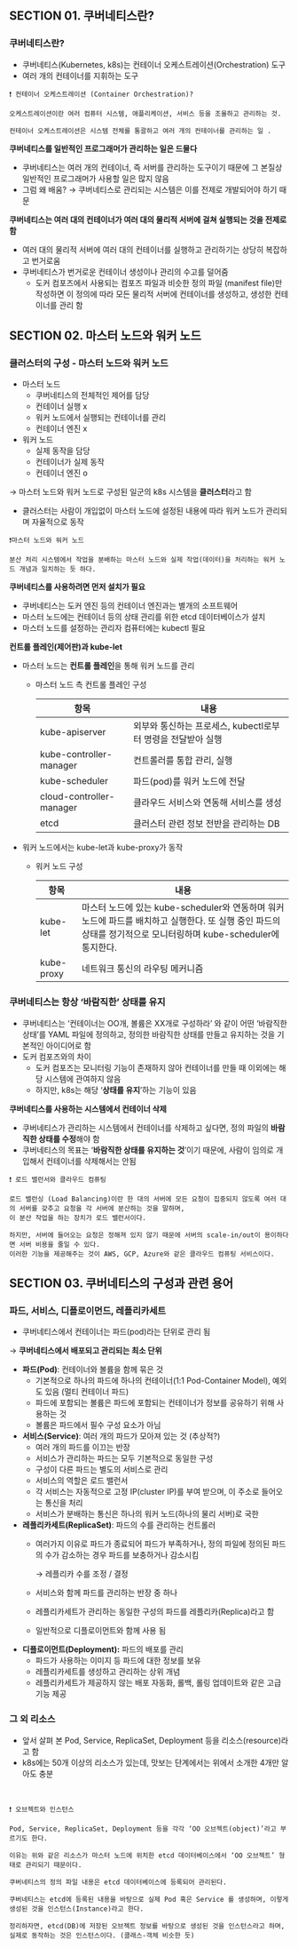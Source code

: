 ## SECTION 01. 쿠버네티스란?

### 쿠버네티스란?

- 쿠버네티스(Kubernetes, k8s)는 컨테이너 오케스트레이션(Orchestration) 도구
- 여러 개의 컨테이너를 지휘하는 도구

<aside>

    ❗ 컨테이너 오케스트레이션 (Container Orchestration)?

    오케스트레이션이란 여러 컴퓨터 시스템, 애플리케이션, 서비스 등을 조율하고 관리하는 것.

    컨테이너 오케스트레이션은 시스템 전체를 통괄하고 여러 개의 컨테이너를 관리하는 일 .

</aside>

**쿠버네티스를 일반적인 프로그래머가 관리하는 일은 드물다**

- 쿠버네티스는 여러 개의 컨테이너, 즉 서버를 관리하는 도구이기 때문에 그 본질상 일반적인 프로그래머가 사용할 일은 많지 않음
- 그럼 왜 배움? → 쿠버네티스로 관리되는 시스템은 이를 전제로 개발되어야 하기 때문

**쿠버네티스는 여러 대의 컨테이너가 여러 대의 물리적 서버에 걸쳐 실행되는 것을 전제로 함**

- 여러 대의 물리적 서버에 여러 대의 컨테이너를 실행하고 관리하기는 상당히 복잡하고 번거로움
- 쿠버네티스가 번거로운 컨테이너 생성이나 관리의 수고를 덜어줌
    - 도커 컴포즈에서 사용되는 컴포즈 파일과 비슷한 정의 파일 (manifest file)만 작성하면 이 정의에 따라 모든 물리적 서버에 컨테이너를 생성하고, 생성한 컨테이너를 관리 함

## SECTION 02. 마스터 노드와 워커 노드

### 클러스터의 구성 - 마스터 노드와 워커 노드

- 마스터 노드
    - 쿠버네티스의 전체적인 제어를 담당
    - 컨테이너 실행 x
    - 워커 노드에서 실행되는 컨테이너를 관리
    - 컨테이너 엔진 x
- 워커 노드
    - 실제 동작을 담당
    - 컨테이너가 실제 동작
    - 컨테이너 엔진 o

→ 마스터 노드와 워커 노드로 구성된 일군의 k8s 시스템을 **클러스터**라고 함 

- 클러스터는 사람이 개입없이 마스터 노드에 설정된 내용에 따라 워커 노드가 관리되며 자율적으로 동작

<aside>

    ❗마스터 노드와 워커 노드 

    분산 처리 시스템에서 작업을 분배하는 마스터 노드와 실제 작업(데이터)을 처리하는 워커 노드 개념과 일치하는 듯 하다.

</aside>

**쿠버네티스를 사용하려면 먼저 설치가 필요** 

- 쿠버네티스는 도커 엔진 등의 컨테이너 엔진과는 별개의 소프트웨어
- 마스터 노드에는 컨테이너 등의 상태 관리를 위한 etcd 데이터베이스가 설치
- 마스터 노드를 설정하는 관리자 컴퓨터에는 kubectl 필요

**컨트롤 플레인(제어판)과 kube-let**

- 마스터 노드는 **컨트롤 플레인**을 통해 워커 노드를 관리
    - 마스터 노드 측 컨트롤 플레인 구성
        
        
        | 항목  | 내용 |
        | --- | --- |
        | kube-apiserver | 외부와 통신하는 프로세스, kubectl로부터 명령을 전달받아 실행  |
        | kube-controller-manager | 컨트롤러를 통합 관리, 실행  |
        | kube-scheduler | 파드(pod)를 워커 노드에 전달  |
        | cloud-controller-manager | 클라우드 서비스와 연동해 서비스를 생성 |
        | etcd | 클러스터 관련 정보 전반을 관리하는 DB |
- 워커 노드에서는 kube-let과 kube-proxy가 동작
    - 워커 노드 구성
        
        
        | 항목 | 내용 |
        | --- | --- |
        | kube-let | 마스터 노드에 있는 kube-scheduler와 연동하며 워커 노드에 파드를 배치하고 실행한다. 또 실행 중인 파드의 상태를 정기적으로 모니터링하며 kube-scheduler에 통지한다. |
        | kube-proxy | 네트워크 통신의 라우팅 메커니즘  |

### 쿠버네티스는 항상 ‘바람직한’ 상태를 유지

- 쿠버네티스는 ‘컨테이너는 OO개, 볼륨은 XX개로 구성하라’ 와 같이 어떤 ‘바람직한 상태’를 YAML 파일에 정의하고, 정의한 바람직한 상태를 만들고 유지하는 것을 기본적인 아이디어로 함
- 도커 컴포즈와의 차이
    - 도커 컴포즈는 모니터링 기능이 존재하지 않아 컨테이너를 만들 때 이외에는 해당 시스템에 관여하지 않음
    - 하지만, k8s는 해당 ‘**상태를 유지**’하는 기능이 있음

**쿠버네티스를 사용하는 시스템에서 컨테이너 삭제** 

- 쿠버네티스가 관리하는 시스템에서 컨테이너를 삭제하고 싶다면, 정의 파일의 **바람직한 상태를 수정**해야 함
- 쿠버네티스의 목표는 ‘**바람직한 상태를 유지하는 것**’이기 때문에, 사람이 임의로 개입해서 컨테이너를 삭제해서는 안됨

<aside>

    ❗ 로드 밸런서와 클라우드 컴퓨팅 

    로드 밸런싱 (Load Balancing)이란 한 대의 서버에 모든 요청이 집중되지 않도록 여러 대의 서버를 갖추고 요청을 각 서버에 분산하는 것을 말하며, 
    이 분산 작업을 하는 장치가 로드 밸런서이다.

    하지만, 서버에 들어오는 요청은 정해져 있지 않기 때문에 서버의 scale-in/out이 용이하다면 서버 비용을 줄일 수 있다. 
    이러한 기능을 제공해주는 것이 AWS, GCP, Azure와 같은 클라우드 컴퓨팅 서비스이다. 

</aside>

## SECTION 03. 쿠버네티스의 구성과 관련 용어

### 파드, 서비스, 디플로이먼드, 레플리카세트

- 쿠버네티스에서 컨테이너는 파드(pod)라는 단위로 관리 됨

→ **쿠버네티스에서 배포되고 관리되는 최소 단위** 

- **파드(Pod)**: 컨테이너와 볼륨을 함께 묶은 것
    - 기본적으로 하나의 파드에 하나의 컨테이너(1:1 Pod-Container Model),
    예외도 있음 (멀티 컨테이너 파드)
    - 파드에 포함되는 볼륨은 파드에 포함되는 컨테이너가 정보를 공유하기 위해 사용하는 것
    - 볼륨은 파드에서 필수 구성 요소가 아님
- **서비스(Service)**: 여러 개의 파드가 모아져 있는 것 (추상적?)
    - 여러 개의 파드를 이끄는 반장
    - 서비스가 관리하는 파드는 모두 기본적으로 동일한 구성
    - 구성이 다른 파드는 별도의 서비스로 관리
    - 서비스의 역할은 로드 밸런서
    - 각 서비스는 자동적으로 고정 IP(cluster IP)를 부여 받으며, 이 주소로 들어오는 통신을 처리
    - 서비스가 분배하는 통신은 하나의 워커 노드(하나의 물리 서버)로 국한
- **레플리카세트(ReplicaSet)**: 파드의 수를 관리하는 컨트롤러
    - 여러가지 이유로 파드가 종료되어 파드가 부족하거나, 정의 파일에 정의된 파드의 수가 감소하는 경우 파드를 보충하거나 감소시킴
        
        → 레플리카 수를 조정 / 결정 
        
    - 서비스와 함께 파드를 관리하는 반장 중 하나
    - 레플리카세트가 관리하는 동일한 구성의 파드를 레플리카(Replica)라고 함
    - 일반적으로 디플로이먼트와 함께 사용 됨
- **디플로이먼트(Deployment):** 파드의 배포를 관리
    - 파드가 사용하는 이미지 등 파드에 대한 정보를 보유
    - 레플리카세트를 생성하고 관리하는 상위 개념
    - 레플리카세트가 제공하지 않는 배포 자동화, 롤백, 롤링 업데이트와 같은 고급 기능 제공

### 그 외 리소스

- 앞서 살펴 본 Pod, Service, ReplicaSet, Deployment 등을 리소스(resource)라고 함
- k8s에는 50개 이상의 리소스가 있는데, 맛보는 단계에서는 위에서 소개한 4개만 알아도 충분

</br>

<aside>

    ❗ 오브젝트와 인스턴스 

    Pod, Service, ReplicaSet, Deployment 등을 각각 ‘OO 오브젝트(object)’라고 부르기도 한다.

    이유는 위와 같은 리소스가 마스터 노드에 위치한 etcd 데이터베이스에서 ‘OO 오브젝트’ 형태로 관리되기 때문이다.

    쿠버네티스의 정의 파일 내용은 etcd 데이터베이스에 등록되어 관리된다. 

    쿠버네티스는 etcd에 등록된 내용을 바탕으로 실제 Pod 혹은 Service 를 생성하며, 이렇게 생성된 것을 인스턴스(Instance)라고 한다. 

    정리하자면, etcd(DB)에 저장된 오브젝트 정보를 바탕으로 생성된 것을 인스턴스라고 하며, 실제로 동작하는 것은 인스턴스이다. (클래스-객체 비슷한 듯)

</aside>